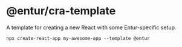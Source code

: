 # @entur/cra-template

A template for creating a new React with some Entur-specific setup.

```
npx create-react-app my-awesome-app --template @entur
```

